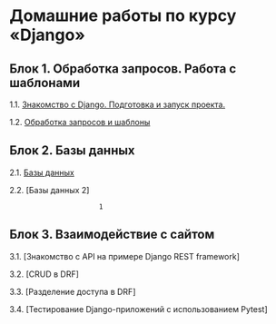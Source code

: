 # Домашние работы по курсу «Django»

## Блок 1. Обработка запросов. Работа с шаблонами

1.1. [Знакомство с Django. Подготовка и запуск проекта.](./first-project)

1.2. [Обработка запросов и шаблоны](./drf/1.2-requests-templates)

## Блок 2. Базы данных

2.1. [Базы данных](./drf/2.1-databases)

2.2. [Базы данных 2]
<!--(./2.2-databases-2)-->
                          1
## Блок 3. Взаимодействие с сайтом

3.1. [Знакомство с API на примере Django REST framework]
<!--(./3.1-drf-intro)-->

3.2. [CRUD в DRF]
<!--(./3.2-crud)-->

3.3. [Разделение доступа в DRF]
<!--(./3.3-permissions)-->

3.4. [Тестирование Django-приложений с использованием Pytest]
<!--(./3.4-django-testing)-->
